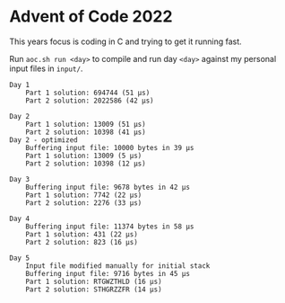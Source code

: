# Advent of Code 2022

This years focus is coding in C and trying to get it running fast.

Run `aoc.sh run <day>` to compile and run day `<day>` against my personal input files in `input/`.

```
Day 1
	Part 1 solution: 694744 (51 µs)
	Part 2 solution: 2022586 (42 µs)

Day 2
	Part 1 solution: 13009 (51 µs)
	Part 2 solution: 10398 (41 µs)
Day 2 - optimized
	Buffering input file: 10000 bytes in 39 µs
	Part 1 solution: 13009 (5 µs)
	Part 2 solution: 10398 (12 µs)

Day 3
	Buffering input file: 9678 bytes in 42 µs
	Part 1 solution: 7742 (22 µs)
	Part 2 solution: 2276 (33 µs)

Day 4
	Buffering input file: 11374 bytes in 58 µs
	Part 1 solution: 431 (22 µs)
	Part 2 solution: 823 (16 µs)

Day 5
	Input file modified manually for initial stack
	Buffering input file: 9716 bytes in 45 µs
	Part 1 solution: RTGWZTHLD (16 µs)
	Part 2 solution: STHGRZZFR (14 µs)
```
